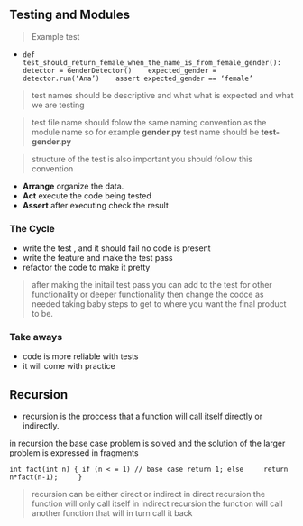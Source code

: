 ## Testing and Modules

> Example test

- `def test_should_return_female_when_the_name_is_from_female_gender():    detector = GenderDetector()    expected_gender = detector.run(‘Ana’)    assert expected_gender == ‘female’ `

> test names should be descriptive and what what is expected and what we are testing

> test file name should folow the same naming convention as the module name so for example **gender.py** test name should be **test-gender.py**

>structure of the test is also important you should follow this convention

- **Arrange** organize the data.
- **Act** execute the code being tested
- **Assert** after executing check the result 

### The Cycle 

- write the test , and it should fail no code is present
- write the feature and make the test pass
- refactor the code to make it pretty

> after making the initail test pass you can add to the test for other functionality or deeper functionality then  change the codce as needed taking baby steps to get to where you want the final product to be.

### Take aways


- code is more reliable with tests
- it will come with practice

## Recursion 

- recursion is the proccess that a function will call itself directly or indirectly.

in recursion the base case problem is solved and the solution of the larger problem is expressed in fragments

`int fact(int n)
{
    if (n < = 1) // base case
        return 1;
    else    
        return n*fact(n-1);    
}`

> recursion can be either direct or indirect  in direct recursion the function will only call itself in indirect recursion the function will call another function that will in turn call it back